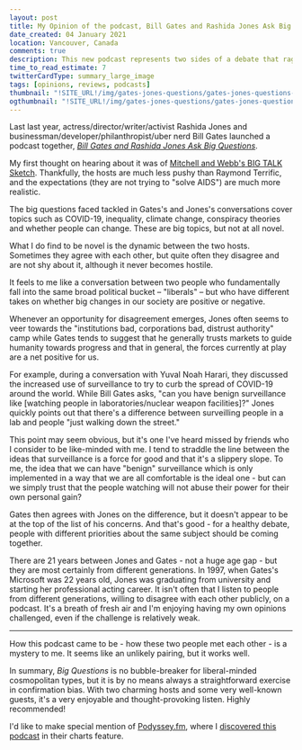 ```yaml
---
layout: post
title: My Opinion of the podcast, Bill Gates and Rashida Jones Ask Big Questions
date_created: 04 January 2021
location: Vancouver, Canada
comments: true
description: This new podcast represents two sides of a debate that rages internally.
time_to_read_estimate: 7
twitterCardType: summary_large_image
tags: [opinions, reviews, podcasts]
thumbnail: "!SITE_URL!/img/gates-jones-questions/gates-jones-questions-thumbnail-tw.png"
ogthumbnail: "!SITE_URL!/img/gates-jones-questions/gates-jones-questions-thumbnail-og.png"
---
```


Last last year, actress/director/writer/activist Rashida Jones and businessman/developer/philanthropist/uber nerd Bill Gates launched a podcast together, [_Bill Gates and Rashida Jones Ask Big Questions_](https://www.gatesnotes.com/podcast).

My first thought on hearing about it was of [Mitchell and Webb's BIG TALK Sketch](https://www.youtube.com/watch?v=Qr4ipujOv_E). Thankfully, the hosts are much less pushy than Raymond Terrific, and the expectations (they are not trying to "solve AIDS") are much more realistic.

The big questions faced tackled in Gates's and Jones's conversations cover topics such as COVID-19, inequality, climate change, conspiracy theories and whether people can change. These are big topics, but not at all novel.

What I do find to be novel is the dynamic between the two hosts. Sometimes they agree with each other, but quite often they disagree and are not shy about it, although it never becomes hostile. 

It feels to me like a conversation between two people who fundamentally fall into the same broad political bucket – "liberals" – but who have different takes on whether big changes in our society are positive or negative.

Whenever an opportunity for disagreement emerges, Jones often seems to veer towards the "institutions bad, corporations bad, distrust authority" camp while Gates tends to suggest that he generally trusts markets to guide humanity towards progress and that in general, the forces currently at play are a net positive for us.

For example, during a conversation with Yuval Noah Harari, they discussed the increased use of surveillance to try to curb the spread of COVID-19 around the world. While Bill Gates asks, "can you have benign surveillance like [watching people in laboratories/nuclear weapon facilities]?" Jones quickly points out that there's a difference between surveilling people in a lab and people "just walking down the street."

This point may seem obvious, but it's one I've heard missed by friends who I consider to be like-minded with me. I tend to straddle the line between the ideas that surveillance is a force for good and that it's a slippery slope. To me, the idea that we can have "benign" surveillance which is only implemented in a way that we are all comfortable is the ideal one - but can we simply trust that the people watching will not abuse their power for their own personal gain?

Gates then agrees with Jones on the difference, but it doesn't appear to be at the top of the list of his concerns. And that's good - for a healthy debate, people with different priorities about the same subject should be coming together.

There are 21 years between Jones and Gates - not a huge age gap - but they are most certainly from different generations. In 1997, when Gates's Microsoft was 22 years old, Jones was graduating from university and starting her professional acting career. It isn't often that I listen to people from different generations, willing to disagree with each other publicly, on a podcast. It's a breath of fresh air and I'm enjoying having my own opinions challenged, even if the challenge is relatively weak.

---

How this podcast came to be - how these two people met each other - is a mystery to me. It seems like an unlikely pairing, but it works well.

In summary, _Big Questions_ is no bubble-breaker for liberal-minded cosmopolitan types, but it is by no means always a straightforward exercise in confirmation bias. With two charming hosts and some very well-known guests, it's a very enjoyable and thought-provoking listen. Highly recommended!

I'd like to make special mention of [Podyssey.fm](https://podyssey.fm), where I [discovered this podcast](https://podyssey.fm/podcast/itunes1538630420/episode20508673-world-after-COVID-Bill-Gates-and-Rashida) in their charts feature.